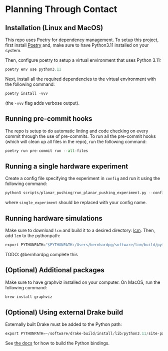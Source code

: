 # Planning Through Contact

## Installation (Linux and MacOS)

This repo uses Poetry for dependency management. To setup this project, first
install [Poetry](https://python-poetry.org/docs/#installation) and, make sure
to have Python3.11 installed on your system.

Then, configure poetry to setup a virtual environment that uses Python 3.11:

```python
poetry env use python3.11
```

Next, install all the required dependencies to the virtual environment with the
following command:

```python
poetry install -vvv
```

(the `-vvv` flag adds verbose output).

## Running pre-commit hooks

The repo is setup to do automatic linting and code checking on every commit
through the use of pre-commits. To run all the pre-commit hooks (which will
clean up all files in the repo), run the following command:

```python
poetry run pre-commit run --all-files
```

## Running a single hardware experiment

Create a config file specifying the experiment in `config` and run it using the
following command:

```python
python3 scripts/planar_pushing/run_planar_pushing_experiment.py --config-name single_experiment
```

where `single_experiment` should be replaced with your config name.

## Running hardware simulations

Make sure to download `lcm` and build it to a desired directory:
[lcm](https://github.com/lcm-proj/lcm). Then, add `lcm` to the pythonpath:

```python
export PYTHONPATH="$PYTHONPATH:/Users/bernhardpg/software/lcm/build/python"
```

TODO: @bernhardpg complete this

## (Optional) Additional packages

Make sure to have graphviz installed on your computer. On MacOS, run the following
command:

```python
brew install graphviz
```

## (Optional) Using external Drake build

Externally built Drake must be added to the Python path:

```python
export PYTHONPATH=~/software/drake-build/install/lib/python3.11/site-packages:${PYTHONPATH}
```

See [the docs](https://drake.mit.edu/from_source.html) for how to build the
Python bindings.
